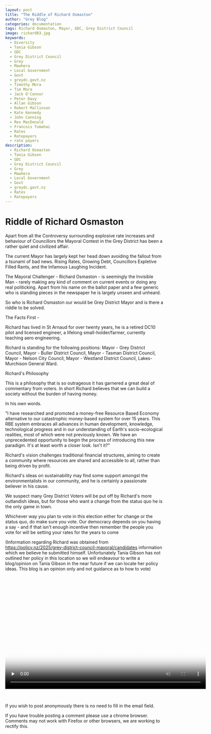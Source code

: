 ```yaml
---
layout: post
title: "The Riddle of Richard Osmaston"
author: "Grey Blog"
categories: documentation
tags: Richard Osmaston, Mayor, GDC, Grey District Council
image: richard03.jpg
keywords:
  - Diversity
  - Tania Gibson
  - GDC
  - Grey District Council
  - Grey
  - Mawhera
  - Local Government
  - Govt
  - greydc.govt.nz
  - Timothy Mora
  - Tim Mora
  - Jack O'Connor
  - Peter Davy
  - Allan Gibson
  - Robert Mallinson
  - Kate Kennedy
  - John Canning
  - Rex MacDonald
  - Francois Tumahai
  - Rates
  - Ratepayers
  - rate payers
description:
  - Richard Osmaston
  - Tania Gibson
  - GDC
  - Grey District Council
  - Grey
  - Mawhera
  - Local Government
  - Govt
  - greydc.govt.nz
  - Rates
  - Ratepayers
---
```


# Riddle of Richard Osmaston

Apart from all the Controversy surrounding explosive rate increases and behaviour of Councillors the Mayoral Contest in the Grey District has been a rather quiet and civilized affair.

The current Mayor has largely kept her head down avoiding the fallout from a tsunami of bad news. Rising Rates, Growing Debt, Councillors Expletive Filled Rants, and the Infamous Laughing Incident.

The Mayoral Challenger - Richard Osmaston - is seemingly the Invisible Man - rarely making any kind of comment on current events or doing any real politicking. Apart from his name on the ballot paper and a few generic who is standing pieces in the newspaper he is largely unseen and unheard.  

So who is Richard Osmaston our would be Grey District Mayor and is there a riddle to be solved.


The Facts First -

Richard has lived in St Arnaud for over twenty years, he is a retired DC10 pilot and licensed engineer, a lifelong small-holder/farmer, currently teaching aero engineering. 

Richard is standing for the following positions: Mayor - Grey District Council, Mayor - Buller District Council, Mayor - Tasman District Council, Mayor - Nelson City Council, Mayor - Westland District Council, Lakes-Murchison General Ward.

Richard's Philosophy

This is a philosophy that is so outrageous it has garnered a great deal of commentary from voters. In short Richard believes that we can build a society without the burden of having money. 

In his own words.

"I have researched and promoted a money-free Resource Based Economy alternative to our catastrophic money-based system for over 15 years. This RBE system embraces all advances in human development, knowledge, technological progress and in our understanding of Earth's socio-ecological realities, most of which were not previously known. We have an unprecedented opportunity to begin the process of introducing this new paradigm. It's at least worth a closer look. Isn't it?"

Richard's vision challenges traditional financial structures, aiming to create a community where resources are shared and accessible to all, rather than being driven by profit.

Richard's ideas on sustainability may find some support amongst the environmentalists in our community, and he is certainly a passionate believer in his cause.

We suspect many Grey District Voters will be put off by Richard's more outlandish ideas, but for those who want a change from the status quo he is the only game in town. 

Whichever way you plan to vote in this election either for change or the status quo, do make sure you vote. Our democracy depends on you having a say - and if that isn't enough incentive then remember the people you vote for will be setting your rates for the years to come

(Information regarding Richard was obtained from https://policy.nz/2025/grey-district-council-mayoral/candidates information which we believe he submitted himself. Unfortunately Tania Gibson has not outlined her policy in this location so we will endeavour to write a blog/opinion on Tania Gibson in the near future if we can locate her policy ideas. This blog is an opinion only and not guidance as to how to vote)



<video id="sampleMovie" preload="none" controls="controls"
                              poster="https://greyblog.github.io/assets/img/richard03.jpg"
                              width="640" height="360"><source src="https://greyblog.github.io/assets/img/richard.mp4"
                                type="video/mp4" alt="Richard Osmaston, Tania Gibson, Grey District Council, GDC, Grey, Mawhera, Local Government, Govt, greydc.govt.nz, Timothy Mora, Tim Mora, Jack O'Connor, Peter Davy, Allan Gibson, Robert Mallinson, Kate Kennedy, John Canning, Rex MacDonald, Francois Tumahai, Rates, Ratepayers, rate payers"></video>

<span style="color:white">```js client</span>
<script>
let idcomments_acct = 'acde56cb65621d24ca6ced562bac6083';
let idcomments_post_id = 'https://greyblog.github.io/Grey-District-Council-GDC-Richard-Osmaston.html';
let idcomments_post_url = 'https://greyblog.github.io/Grey-District-Council-GDC-Richard-Osmaston.html'; 
</script>

<script type='text/javascript' src='https://www.intensedebate.com/js/genericCommentWrapperV2.js'></script>
<script type="text/javascript" src="https://www.intensedebate.com/js/genericLinkWrapperV2.js"></script>

If you wish to post anonymously there is no need to fill in the email field.

If you have trouble posting a comment please use a chrome browser. Comments may not work with Firefox or other browsers, we are working to rectify this.
